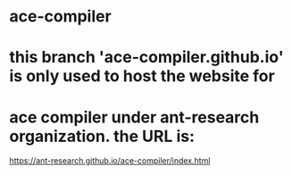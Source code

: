 # ace-compiler
# this branch 'ace-compiler.github.io' is only used to host the website for
# ace compiler under ant-research organization. the URL is:
https://ant-research.github.io/ace-compiler/index.html
